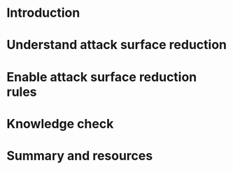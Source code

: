 # Introduction



# Understand attack surface reduction



# Enable attack surface reduction rules



# Knowledge check



# Summary and resources

